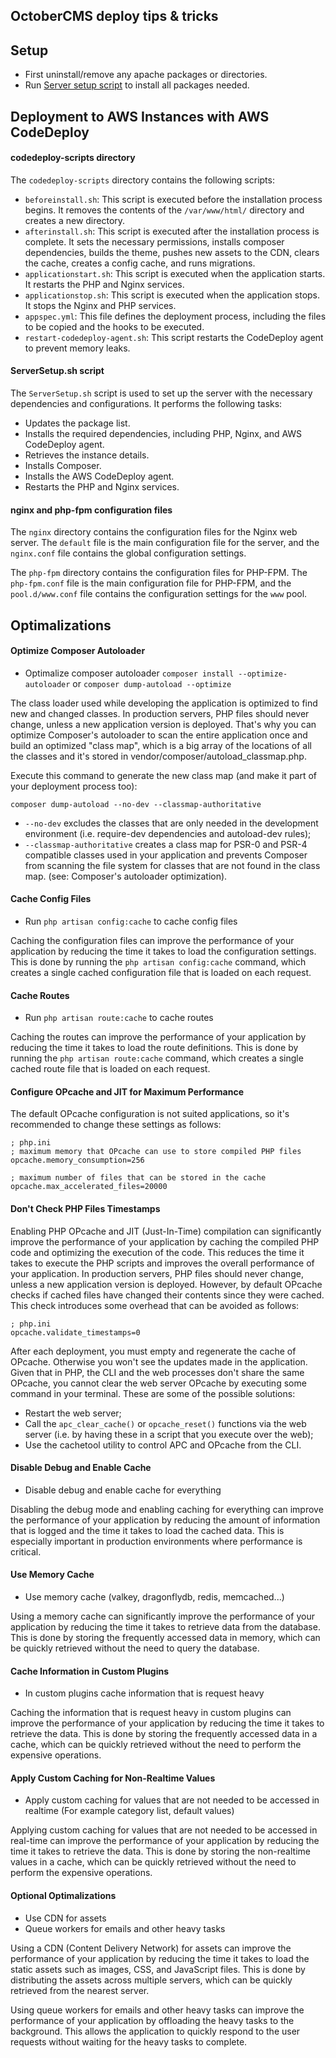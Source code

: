 ## OctoberCMS deploy tips & tricks

## Setup

- First uninstall/remove any apache packages or directories.
- Run [Server setup script](https://github.com/Samuell1/octobercms-deploy/blob/master/ServerSetup.sh) to install all packages needed.

## Deployment to AWS Instances with AWS CodeDeploy

#### codedeploy-scripts directory

The `codedeploy-scripts` directory contains the following scripts:

- `beforeinstall.sh`: This script is executed before the installation process begins. It removes the contents of the `/var/www/html/` directory and creates a new directory.
- `afterinstall.sh`: This script is executed after the installation process is complete. It sets the necessary permissions, installs composer dependencies, builds the theme, pushes new assets to the CDN, clears the cache, creates a config cache, and runs migrations.
- `applicationstart.sh`: This script is executed when the application starts. It restarts the PHP and Nginx services.
- `applicationstop.sh`: This script is executed when the application stops. It stops the Nginx and PHP services.
- `appspec.yml`: This file defines the deployment process, including the files to be copied and the hooks to be executed.
- `restart-codedeploy-agent.sh`: This script restarts the CodeDeploy agent to prevent memory leaks.

#### ServerSetup.sh script

The `ServerSetup.sh` script is used to set up the server with the necessary dependencies and configurations. It performs the following tasks:

- Updates the package list.
- Installs the required dependencies, including PHP, Nginx, and AWS CodeDeploy agent.
- Retrieves the instance details.
- Installs Composer.
- Installs the AWS CodeDeploy agent.
- Restarts the PHP and Nginx services.

#### nginx and php-fpm configuration files

The `nginx` directory contains the configuration files for the Nginx web server. The `default` file is the main configuration file for the server, and the `nginx.conf` file contains the global configuration settings.

The `php-fpm` directory contains the configuration files for PHP-FPM. The `php-fpm.conf` file is the main configuration file for PHP-FPM, and the `pool.d/www.conf` file contains the configuration settings for the `www` pool.

## Optimalizations

#### Optimize Composer Autoloader

- Optimalize composer autoloader `composer install --optimize-autoloader` or `composer dump-autoload --optimize`

The class loader used while developing the application is optimized to find new and changed classes. In production servers, PHP files should never change, unless a new application version is deployed. That's why you can optimize Composer's autoloader to scan the entire application once and build an optimized "class map", which is a big array of the locations of all the classes and it's stored in vendor/composer/autoload_classmap.php.

Execute this command to generate the new class map (and make it part of your deployment process too):

`composer dump-autoload --no-dev --classmap-authoritative`

- `--no-dev` excludes the classes that are only needed in the development environment (i.e. require-dev dependencies and autoload-dev rules);
- `--classmap-authoritative` creates a class map for PSR-0 and PSR-4 compatible classes used in your application and prevents Composer from scanning the file system for classes that are not found in the class map. (see: Composer's autoloader optimization).

#### Cache Config Files

- Run `php artisan config:cache` to cache config files

Caching the configuration files can improve the performance of your application by reducing the time it takes to load the configuration settings. This is done by running the `php artisan config:cache` command, which creates a single cached configuration file that is loaded on each request.

#### Cache Routes

- Run `php artisan route:cache` to cache routes

Caching the routes can improve the performance of your application by reducing the time it takes to load the route definitions. This is done by running the `php artisan route:cache` command, which creates a single cached route file that is loaded on each request.

#### Configure OPcache and JIT for Maximum Performance

The default OPcache configuration is not suited applications, so it's recommended to change these settings as follows:

```
; php.ini
; maximum memory that OPcache can use to store compiled PHP files
opcache.memory_consumption=256

; maximum number of files that can be stored in the cache
opcache.max_accelerated_files=20000
```

#### Don't Check PHP Files Timestamps

Enabling PHP OPcache and JIT (Just-In-Time) compilation can significantly improve the performance of your application by caching the compiled PHP code and optimizing the execution of the code. This reduces the time it takes to execute the PHP scripts and improves the overall performance of your application. In production servers, PHP files should never change, unless a new application version is deployed. However, by default OPcache checks if cached files have changed their contents since they were cached. This check introduces some overhead that can be avoided as follows:

```
; php.ini
opcache.validate_timestamps=0
```

After each deployment, you must empty and regenerate the cache of OPcache. Otherwise you won't see the updates made in the application. Given that in PHP, the CLI and the web processes don't share the same OPcache, you cannot clear the web server OPcache by executing some command in your terminal. These are some of the possible solutions:

- Restart the web server;
- Call the `apc_clear_cache()` or `opcache_reset()` functions via the web server (i.e. by having these in a script that you execute over the web);
- Use the cachetool utility to control APC and OPcache from the CLI.

#### Disable Debug and Enable Cache

- Disable debug and enable cache for everything

Disabling the debug mode and enabling caching for everything can improve the performance of your application by reducing the amount of information that is logged and the time it takes to load the cached data. This is especially important in production environments where performance is critical.

#### Use Memory Cache

- Use memory cache (valkey, dragonflydb, redis, memcached...)

Using a memory cache can significantly improve the performance of your application by reducing the time it takes to retrieve data from the database. This is done by storing the frequently accessed data in memory, which can be quickly retrieved without the need to query the database.

#### Cache Information in Custom Plugins

- In custom plugins cache information that is request heavy

Caching the information that is request heavy in custom plugins can improve the performance of your application by reducing the time it takes to retrieve the data. This is done by storing the frequently accessed data in a cache, which can be quickly retrieved without the need to perform the expensive operations.

#### Apply Custom Caching for Non-Realtime Values

- Apply custom caching for values that are not needed to be accessed in realtime (For example category list, default values)

Applying custom caching for values that are not needed to be accessed in real-time can improve the performance of your application by reducing the time it takes to retrieve the data. This is done by storing the non-realtime values in a cache, which can be quickly retrieved without the need to perform the expensive operations.

#### Optional Optimalizations

- Use CDN for assets
- Queue workers for emails and other heavy tasks

Using a CDN (Content Delivery Network) for assets can improve the performance of your application by reducing the time it takes to load the static assets such as images, CSS, and JavaScript files. This is done by distributing the assets across multiple servers, which can be quickly retrieved from the nearest server.

Using queue workers for emails and other heavy tasks can improve the performance of your application by offloading the heavy tasks to the background. This allows the application to quickly respond to the user requests without waiting for the heavy tasks to complete.
